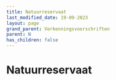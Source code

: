 ```yaml
---
title: Natuurreservaat
last_modified_date: 19-09-2023
layout: page
grand_parent: Verkenningsvoorschriften
parent: N
has_children: false
---
```


Natuurreservaat
===============

